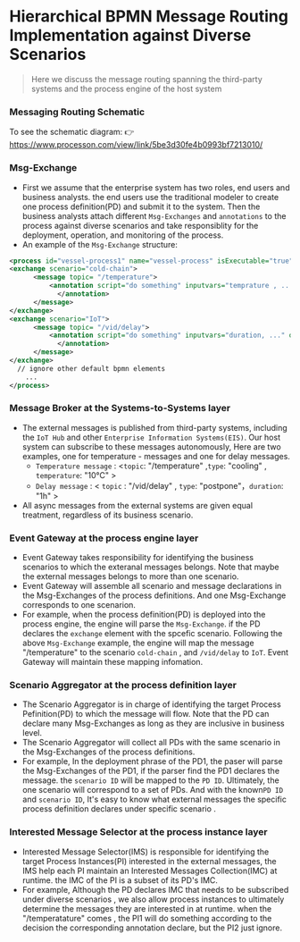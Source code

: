 # Hierarchical BPMN Message Routing Implementation against Diverse Scenarios
> Here we discuss the message routing spanning the third-party systems and  the process engine of the host system

### Messaging Routing Schematic
To see the schematic diagram:  :point_right: <https://www.processon.com/view/link/5be3d30fe4b0993bf7213010/>  


### Msg-Exchange
- First we assume that the enterprise system has two roles, end users and business analysts. the end users use the traditional modeler to create one process definition(PD) and submit it to the system. Then the business analysts attach different `Msg-Exchanges` and `annotations` to the  process against diverse scenarios and take responsiblity for the deployment, operation, and monitoring of the process.
- An example of the `Msg-Exchange` structure:
```xml
<process id="vessel-process1" name="vessel-process" isExecutable="true">
<exchange scenario="cold-chain">
      <message topic= "/temperature">
          <annotation script="do something" inputvars="temprature , ..." ouputvars="pv1,...">
            </annotation>
      </message>
</exchange>
<exchange scenario="IoT">
      <message topic= "/vid/delay">
          <annotation script="do something" inputvars="duration, ..." ouputvars="delay_time,...">
            </annotation>
      </message>
</exchange>
  // ignore other default bpmn elements
    ...
</process>
```

### Message Broker at the Systems-to-Systems layer
- The external messages is published  from third-party systems,  including the `IoT Hub` and other `Enterprise Information Systems(EIS)`. Our host system can subscribe to these messages autonomously, Here are two examples, one for temperature - messages and one for delay messages.
  - `Temperature message` : <`topic`: "/temperature" ,`type`: "cooling" , `temperature`: "10℃" >
  - `Delay message` : < `topic` : "/vid/delay" , `type`: "postpone"，`duration`: "1h" >
-  All async messages from the external systems are given equal treatment, regardless of its business scenario.

### Event Gateway at the process engine layer
- Event Gateway takes responsibility for identifying the business scenarios  to which the exteranal messages belongs. Note that maybe the external messages belongs to more than one scenario.
- Event Gateway will assemble all scenario and message declarations  in the  Msg-Exchanges of the process definitions. And one Msg-Exchange corresponds to one scenarion.
- For example, when the process definition(PD) is deployed into the process engine, the engine will parse the `Msg-Exchange`. if the PD declares the `exchange` element with the spcefic scenario. Following the above  `Msg-Exchange` example, the engine will map the message "/temperature" to the scenario `cold-chain` , and `/vid/delay` to `IoT`. Event Gateway will maintain these mapping infomation.

### Scenario Aggregator at the process definition layer
- The Scenario Aggregator  is in charge of identifying  the target Process Pefinition(PD) to which  the message will flow.  Note  that the PD can declare many Msg-Exchanges as long as they are inclusive in business level.
- The Scenario Aggregator will collect all PDs with the same scenario in the  Msg-Exchanges of the process definitions.
- For example, In the deployment phrase of the PD1, the paser will parse the Msg-Exchanges of the PD1,  if the parser find the PD1 declares the message.  the `scenario ID` will be mapped to the `PD ID`. Ultimately, the one scenario will correspond to a set of PDs. And with the  known`PD ID` and `scenario ID`, It's easy to know what external messages the specific process definition declares under specific scenario .

### Interested Message Selector at the process instance layer
- Interested Message Selector(IMS) is responsible for identifying the target Process Instances(PI) interested in the external messages, the IMS help each PI  maintain an Interested Messages Collection(IMC) at runtime. the IMC of the PI is a subset  of its PD's IMC.
- For example, Although the PD declares IMC that needs to be subscribed under diverse scenarios , we also allow process instances to ultimately determine the messages they are interested in at runtime. when the "/temperatature" comes , the PI1 will do something according to the decision the corresponding annotation declare, but the PI2 just ignore.

